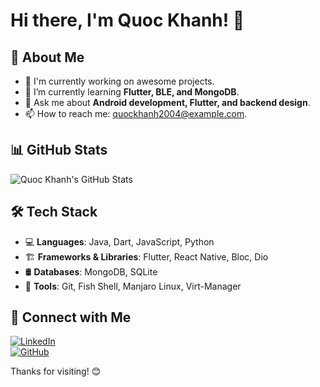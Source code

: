 # Hi there, I'm Quoc Khanh! 👋

## 🚀 About Me
- 🔭 I'm currently working on awesome projects.
- 🌱 I’m currently learning **Flutter, BLE, and MongoDB**.
- 💬 Ask me about **Android development, Flutter, and backend design**.
- 📫 How to reach me: [quockhanh2004@example.com](mailto:quockhanh2004@example.com).

## 📊 GitHub Stats
![Quoc Khanh's GitHub Stats](https://github-readme-stats.vercel.app/api?username=quockhanh2004&show_icons=true&theme=radical)

## 🛠 Tech Stack
- 💻 **Languages**: Java, Dart, JavaScript, Python
- 🏗 **Frameworks & Libraries**: Flutter, React Native, Bloc, Dio
- 🛢 **Databases**: MongoDB, SQLite
- 🔧 **Tools**: Git, Fish Shell, Manjaro Linux, Virt-Manager

## 🔗 Connect with Me
[![LinkedIn](https://img.shields.io/badge/LinkedIn-blue?style=flat&logo=linkedin)](https://www.linkedin.com/in/quockhanh2004/)  
[![GitHub](https://img.shields.io/badge/GitHub-000?style=flat&logo=github)](https://github.com/quockhanh2004)  

Thanks for visiting! 😊
